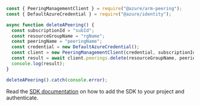```javascript
const { PeeringManagementClient } = require("@azure/arm-peering");
const { DefaultAzureCredential } = require("@azure/identity");

async function deleteAPeering() {
  const subscriptionId = "subId";
  const resourceGroupName = "rgName";
  const peeringName = "peeringName";
  const credential = new DefaultAzureCredential();
  const client = new PeeringManagementClient(credential, subscriptionId);
  const result = await client.peerings.delete(resourceGroupName, peeringName);
  console.log(result);
}

deleteAPeering().catch(console.error);
```

Read the [SDK documentation](https://github.com/Azure/azure-sdk-for-js/blob/%40azure%2Farm-peering_2.0.1/sdk/peering/arm-peering/README.md) on how to add the SDK to your project and authenticate.
